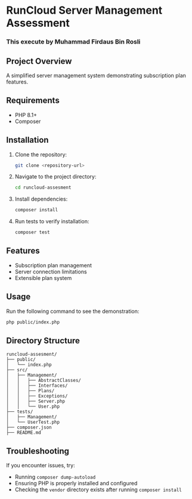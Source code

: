 # RunCloud Server Management Assessment

### This execute by Muhammad Firdaus Bin Rosli

## Project Overview
A simplified server management system demonstrating subscription plan features.

## Requirements
- PHP 8.1+
- Composer

## Installation
1. Clone the repository:
   ```sh
   git clone <repository-url>
   ```
2. Navigate to the project directory:
   ```sh
   cd runcloud-assesment
   ```
3. Install dependencies:
   ```sh
   composer install
   ```
4. Run tests to verify installation:
   ```sh
   composer test
   ```

## Features
- Subscription plan management
- Server connection limitations
- Extensible plan system

## Usage
Run the following command to see the demonstration:
```sh
php public/index.php
```

## Directory Structure
```
runcloud-assesment/
├── public/
│   └── index.php
├── src/
│   ├── Management/
│   │   ├── AbstractClasses/
│   │   ├── Interfaces/
│   │   ├── Plans/
│   │   ├── Exceptions/
│   │   ├── Server.php
│   │   └── User.php
├── tests/
│   ├── Management/
│   └── UserTest.php
├── composer.json
├── README.md
```

## Troubleshooting
If you encounter issues, try:
- Running `composer dump-autoload`
- Ensuring PHP is properly installed and configured
- Checking the `vendor` directory exists after running `composer install`


